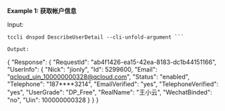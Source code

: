 **Example 1: 获取帐户信息**



Input: 

```
tccli dnspod DescribeUserDetail --cli-unfold-argument ```

Output: 
```
{
    "Response": {
        "RequestId": "ab4f1426-ea15-42ea-8183-dc1b44151166",
        "UserInfo": {
            "Nick": "jionly",
            "Id": 5299600,
            "Email": "qcloud_uin_100000000328@qcloud.com",
            "Status": "enabled",
            "Telephone": "187****3214",
            "EmailVerified": "yes",
            "TelephoneVerified": "yes",
            "UserGrade": "DP_Free",
            "RealName": "王小云",
            "WechatBinded": "no",
            "Uin": 100000000328
        }
    }
}
```

